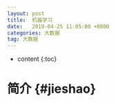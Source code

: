 ```yaml
---
layout: post
title:  机器学习
date:   2019-04-25 11:05:00 +0800
categories: 大数据
tag: 大数据
---
```


* content
{:toc}

简介			{#jieshao}
====================================
